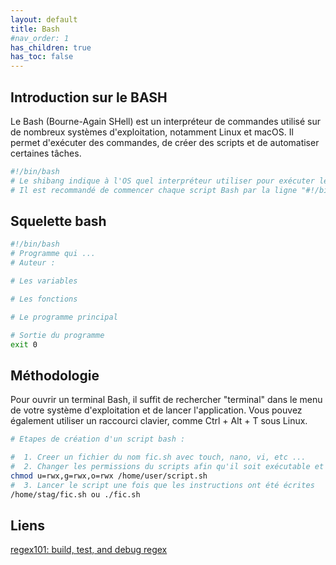 ```yaml
---
layout: default
title: Bash
#nav_order: 1
has_children: true
has_toc: false
---
```


## Introduction sur le BASH

Le Bash (Bourne-Again SHell) est un interpréteur de commandes utilisé sur de nombreux systèmes d'exploitation, notamment Linux et macOS. Il permet d'exécuter des commandes, de créer des scripts et de automatiser certaines tâches.

```bash
#!/bin/bash
# Le shibang indique à l'OS quel interpréteur utiliser pour exécuter le script.
# Il est recommandé de commencer chaque script Bash par la ligne "#!/bin/bash".
```

## Squelette bash

```bash
#!/bin/bash
# Programme qui ...
# Auteur :

# Les variables

# Les fonctions

# Le programme principal

# Sortie du programme
exit 0
```

## Méthodologie

Pour ouvrir un terminal Bash, il suffit de rechercher "terminal" dans le menu de votre système d'exploitation et de lancer l'application. Vous pouvez également utiliser un raccourci clavier, comme Ctrl + Alt + T sous Linux.

```bash
# Etapes de création d'un script bash :

#  1. Creer un fichier du nom fic.sh avec touch, nano, vi, etc ...
#  2. Changer les permissions du scripts afin qu'il soit exécutable et pouvant être lu
chmod u=rwx,g=rwx,o=rwx /home/user/script.sh
#  3. Lancer le script une fois que les instructions ont été écrites
/home/stag/fic.sh ou ./fic.sh
```

## Liens

[regex101: build, test, and debug regex](https://regex101.com/) <br/>
